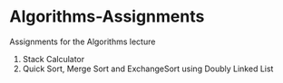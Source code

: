 # Algorithms-Assignments
Assignments for the Algorithms lecture

1. Stack Calculator
2. Quick Sort, Merge Sort and ExchangeSort using Doubly Linked List
